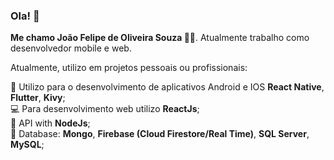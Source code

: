 ### Ola! 👋

**Me chamo João Felipe de Oliveira Souza 👨‍🚀**. Atualmente trabalho como desenvolvedor mobile e web. 

Atualmente, utilizo em projetos pessoais ou profissionais:

:iphone: Utilizo para o desenvolvimento de aplicativos Android e IOS **React Native**, **Flutter**, **Kivy**; <br/> 
:computer: Para desenvolvimento web utilizo **ReactJs**; <br/>
:satellite: API with **NodeJs**; <br/>
:floppy_disk: Database: **Mongo**, **Firebase (Cloud Firestore/Real Time)**, **SQL Server**, **MySQL**;<br/>

<div>
    <a href='https://github.com/jfelipesouza' >
</div>